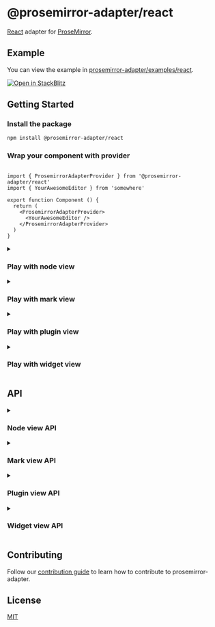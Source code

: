 # @prosemirror-adapter/react

[React](https://reactjs.org/) adapter for [ProseMirror](https://prosemirror.net/).

## Example

You can view the example in [prosemirror-adapter/examples/react](../../examples/react/).

[![Open in StackBlitz](https://developer.stackblitz.com/img/open_in_stackblitz.svg)](https://stackblitz.com/github/Saul-Mirone/prosemirror-adapter/tree/main/examples/react)

## Getting Started

### Install the package

```bash
npm install @prosemirror-adapter/react
```

### Wrap your component with provider

```tsx

import { ProsemirrorAdapterProvider } from '@prosemirror-adapter/react'
import { YourAwesomeEditor } from 'somewhere'

export function Component () {
  return (
    <ProsemirrorAdapterProvider>
      <YourAwesomeEditor />
    </ProsemirrorAdapterProvider>
  )
}
```

<details>

<summary>

### Play with node view

</summary>

In this section we will implement a node view for paragraph node.

#### Build component for [node view](https://prosemirror.net/docs/ref/#view.NodeView)

```tsx

import { useNodeViewContext } from '@prosemirror-adapter/react'

function Paragraph () {
  const { contentRef, selected } = useNodeViewContext()
  return <div style={{ outline: selected ? 'blue solid 1px' : 'none' }} role="presentation" ref={contentRef} />
}
```

#### Bind node view components with prosemirror

```tsx

import { useNodeViewFactory } from '@prosemirror-adapter/react'
import type { FC } from 'react'
import { useCallback, useRef } from 'react'

import { Paragraph } from './Paragraph'

export const YourAwesomeEditor: FC = () => {
  const nodeViewFactory = useNodeViewFactory()

  const editorRef = useCallback(
    (element: HTMLDivElement) => {
      if (!element || element.firstChild)
        return

      const editorView = new EditorView(element, {
        state: YourProsemirrorEditorState,
        nodeViews: {
          paragraph: nodeViewFactory({
            component: Paragraph,
            // Optional: add some options
            as: 'div',
            contentAs: 'p',
          }),
        }
      })
    },
    [nodeViewFactory],
  )

  return <div className="editor" ref={editorRef} />
}
```

🚀 Congratulations! You have built your first react node view with prosemirror-adapter.

</details>

<details>

<summary>

### Play with mark view

</summary>

In this section we will implement a mark view for links that changes color periodically.

#### Build component for mark view

```tsx
import { useEffect, useState } from 'react'
import { useMarkViewContext } from '@prosemirror-adapter/react'

const colors = [
  '#f06292', '#ba68c8', '#9575cd', '#7986cb', '#64b5f6',
  '#4fc3f7', '#4dd0e1', '#4db6ac', '#81c784', '#aed581',
  '#ffb74d', '#ffa726', '#ff8a65', '#d4e157', '#ffd54f',
  '#ffecb3',
]

function pickRandomColor() {
  return colors[Math.floor(Math.random() * colors.length)]
}

export function Link() {
  const [color, setColor] = useState(colors[0])
  const { mark, contentRef } = useMarkViewContext()
  const href = mark.attrs.href as string
  const title = mark.attrs.title as string | null

  useEffect(() => {
    const interval = setInterval(() => {
      setColor(pickRandomColor())
    }, 1000)
    return () => clearInterval(interval)
  }, [])

  return (
    <a
      href={href}
      ref={contentRef}
      style={{ color, transition: 'color 1s ease-in-out' }}
      title={title || undefined}
    >
    </a>
  )
}
```

#### Bind mark view components with prosemirror

```tsx
import { useMarkViewFactory } from '@prosemirror-adapter/react'
import type { FC } from 'react'
import { useCallback } from 'react'

export const YourAwesomeEditor: FC = () => {
  const markViewFactory = useMarkViewFactory()

  const editorRef = useCallback(
    (element: HTMLDivElement) => {
      if (!element || element.firstChild)
        return

      const editorView = new EditorView(element, {
        state: EditorState.create({
          schema: YourProsemirrorSchema,
          plugins: [
            new Plugin({
              props: {
                markViews: {
                  link: markViewFactory({
                    component: Link,
                  }),
                },
              },
            }),
          ]
        })
      })
    },
    [markViewFactory],
  )

  return <div className="editor" ref={editorRef} />
}
```

🚀 Congratulations! You have built your first react mark view with prosemirror-adapter.

</details>

<details>

<summary>

### Play with plugin view

</summary>

In this section we will implement a plugin view that will display the size of the document.

#### Build component for [plugin view](https://prosemirror.net/docs/ref/#state.PluginView)

```tsx

import { usePluginViewContext } from '@prosemirror-adapter/react'

function Size () {
  const { view } = usePluginViewContext()
  const size = view.state.doc.nodeSize
  return <div>Size for document: {size}</div>
}
```

#### Bind plugin view components with prosemirror

```tsx

import { usePluginViewFactory } from '@prosemirror-adapter/react'
import type { FC } from 'react'
import { useCallback, useRef } from 'react'
import { Plugin } from 'prosemirror-state'

import { Paragraph } from './Paragraph'

export const YourAwesomeEditor: FC = () => {
  const pluginViewFactory = usePluginViewFactory()

  const editorRef = useCallback(
    (element: HTMLDivElement) => {
      if (!element || element.firstChild)
        return

      const editorView = new EditorView(element, {
        state: EditorState.create({
          schema: YourProsemirrorSchema,
          plugins: [
            new Plugin({
              view: pluginViewFactory({
                component: Size,
              }),
            }),
          ]
        })
      })
    },
    [pluginViewFactory],
  )

  return <div className="editor" ref={editorRef} />
}
```

🚀 Congratulations! You have built your first react plugin view with prosemirror-adapter.

</details>

<details>

<summary>

### Play with widget view

</summary>

In this section we will implement a widget view that will add hashes for heading when selected.

#### Build component for [widget decoration view](https://prosemirror.net/docs/ref/#view.Decoration%5Ewidget)

```tsx

import { useWidgetViewContext } from '@prosemirror-adapter/react'

export function Hashes () {
  const { spec } = useWidgetViewContext()
  const level = spec?.level
  const hashes = Array(level || 0).fill('#').join('')

  return <span style={{ color: 'blue', marginRight: 6 }}>{hashes}</span>
}
```

#### Bind widget view components with prosemirror

```tsx

import { useWidgetViewFactory } from '@prosemirror-adapter/react'
import type { FC } from 'react'
import { useCallback, useRef } from 'react'
import { Plugin } from 'prosemirror-state'

import { Hashes } from './Hashes'

export const YourAwesomeEditor: FC = () => {
  const widgetViewFactory = useWidgetViewFactory()

  const editorRef = useCallback(
    (element: HTMLDivElement) => {
      if (!element || element.firstChild)
        return

      const getHashWidget = widgetViewFactory({
        as: 'i',
        component: Hashes,
      })

      const editorView = new EditorView(element, {
        state: EditorState.create({
          schema: YourProsemirrorSchema,
          plugins: [
            new Plugin({
              props: {
                decorations(state) {
                  const { $from } = state.selection
                  const node = $from.node()
                  if (node.type.name !== 'heading')
                    return DecorationSet.empty

                  const widget = getHashWidget($from.before() + 1, {
                    side: -1,
                    level: node.attrs.level,
                  })

                  return DecorationSet.create(state.doc, [widget])
                },
              },
            }),
          ]
        })
      })
    },
    [widgetViewFactory],
  )

  return <div className="editor" ref={editorRef} />
}
```

🚀 Congratulations! You have built your first react widget view with prosemirror-adapter.

</details>

## API

<details>

<summary>

### Node view API

</summary>

#### useNodeViewFactory: () => (options: NodeViewFactoryOptions) => NodeView

```ts

type DOMSpec = string | HTMLElement | ((node: Node) => HTMLElement)

interface NodeViewFactoryOptions {
  // Component
  component: ReactComponent

  // The DOM element to use as the root node of the node view.
  as?: DOMSpec
  // The DOM element that contains the content of the node.
  contentAs?: DOMSpec

  // Overrides: this part is equal to properties of [NodeView](https://prosemirror.net/docs/ref/#view.NodeView)
  update?: (node: Node, decorations: readonly Decoration[], innerDecorations: DecorationSource) => boolean | void
  ignoreMutation?: (mutation: ViewMutationRecord) => boolean | void
  selectNode?: () => void
  deselectNode?: () => void
  setSelection?: (anchor: number, head: number, root: Document | ShadowRoot) => void
  stopEvent?: (event: Event) => boolean
  destroy?: () => void

  // Called when the node view is updated.
  onUpdate?: () => void
}
```

#### useNodeViewContext: () => NodeViewContext

```ts

interface NodeViewContext {
  // The DOM element that contains the content of the node.
  contentRef: NodeViewContentRef

  // The prosemirror editor view.
  view: EditorView

  // Get prosemirror position of current node view.
  getPos: () => number | undefined

  // Set node.attrs of current node.
  setAttrs: (attrs: Attrs) => void

  // The prosemirror node for current node.
  node: Node

  // The prosemirror decorations for current node.
  decorations: readonly Decoration[]

  // The prosemirror inner decorations for current node.
  innerDecorations: DecorationSource

  // Whether the node is selected.
  selected: boolean
}
```

</details>

<details>

<summary>

### Mark view API

</summary>

#### useMarkViewFactory: () => (options: MarkViewFactoryOptions) => MarkView

```ts
type MarkViewDOMSpec = string | HTMLElement | ((mark: Mark) => HTMLElement)

interface MarkViewFactoryOptions {
  // Component
  component: ReactComponent

  // The DOM element to use as the root node of the mark view
  as?: MarkViewDOMSpec

  // The DOM element that contains the content of the mark
  contentAs?: MarkViewDOMSpec

  // Called when the mark view is destroyed
  destroy?: () => void
}
```

#### useMarkViewContext: () => MarkViewContext

```ts
interface MarkViewContext {
  // The DOM element that contains the content of the mark
  contentRef: MarkViewContentRef

  // The prosemirror editor view
  view: EditorView

  // The prosemirror mark for current mark view
  mark: Mark

  // Whether the mark is inline 
  inline: boolean
}
```

</details>

<details>

<summary>

### Plugin view API

</summary>

#### usePluginViewFactory: () => (options: PluginViewFactoryOptions) => PluginView

```ts

interface PluginViewFactoryOptions {
  // Component
  component: ReactComponent

  // The DOM element to use as the root node of the plugin view.
  // The `viewDOM` here means `EditorState.view.dom`.
  // By default, it will be `EditorState.view.dom.parentElement`.
  root?: (viewDOM: HTMLElement) => HTMLElement

  // Overrides: this part is equal to properties of [PluginView](https://prosemirror.net/docs/ref/#state.PluginView)
  update?: (view: EditorView, prevState: EditorState) => void
  destroy?: () => void
}
```

#### usePluginViewContext: () => PluginViewContext

```ts

interface PluginViewContext {
  // The prosemirror editor view.
  view: EditorView

  // The previously prosemirror editor state.
  // Will be `undefined` when the plugin view is created.
  prevState?: EditorState
}
```

</details>

<details>

<summary>

### Widget view API

</summary>

#### useWidgetViewFactory: () => (options: WidgetViewFactoryOptions) => WidgetDecorationFactory

```ts

type WidgetDecorationFactory = (pos: number, spec?: WidgetDecorationSpec) => Decoration

interface WidgetViewFactoryOptions {
  // Component
  component: ReactComponent

  // The DOM element to use as the root node of the widget view.
  as: string | HTMLElement
}
```

#### useWidgetViewContext: () => WidgetViewContext

```ts

interface WidgetViewContext {
  // The prosemirror editor view.
  view: EditorView

  // Get the position of the widget.
  getPos: () => number | undefined

  // Get the [spec](https://prosemirror.net/docs/ref/#view.Decoration^widget^spec) of the widget.
  spec?: WidgetDecorationSpec
}
```

</details>

## Contributing

Follow our [contribution guide](../../CONTRIBUTING.md) to learn how to contribute to prosemirror-adapter.

## License

[MIT](../../LICENSE)
